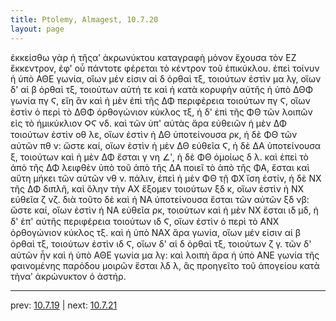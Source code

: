 ```yaml
---
title: Ptolemy, Almagest, 10.7.20
layout: page
---
```


ἐκκείσθω γὰρ ἡ τῆςαʹ ἀκρωνύκτου καταγραφὴ μόνον ἔχουσα τὸν ΕΖ ἔκκεντρον, ἐφ' οὗ πάντοτε φέρεται τὸ κέντρον τοῦ ἐπικύκλου. ἐπεὶ τοίνυν ἡ ὑπὸ ΑΘΕ γωνία, οἵων μέν εἰσιν αἱ δ ὀρθαὶ τξ, τοιούτων ἐστὶν μα λγ, οἵων δ' αἱ β ὀρθαὶ τξ, τοιούτων αὐτή τε καὶ ἡ κατὰ κορυφὴν αὐτῆς ἡ ὑπὸ ΔΘΦ γωνία πγ Ϛ, εἴη ἂν καὶ ἡ μὲν ἐπὶ τῆς ΔΦ περιφέρεια τοιούτων πγ Ϛ, οἵων ἐστὶν ὁ περὶ τὸ ΔΘΦ ὀρθογώνιον κύκλος τξ, ἡ δ' ἐπὶ τῆς ΦΘ τῶν λοιπῶν εἰς τὸ ἡμικύκλιον ϘϚ νδ. καὶ τῶν ὑπ' αὐτὰς ἄρα εὐθειῶν ἡ μὲν ΔΦ τοιούτων ἐστὶν οθ λε, οἵων ἐστὶν ἡ ΔΘ ὑποτείνουσα ρκ, ἡ δὲ ΦΘ τῶν αὐτῶν πθ ν: ὥστε καί, οἵων ἐστὶν ἡ μὲν ΔΘ εὐθεῖα Ϛ, ἡ δὲ ΔΑ ὑποτείνουσα ξ, τοιούτων καὶ ἡ μὲν ΔΦ ἔσται γ νη ∠ʹ, ἡ δὲ ΦΘ ὁμοίως δ λ. καὶ ἐπεὶ τὸ ἀπὸ τῆς ΔΦ λειφθὲν ὑπὸ τοῦ ἀπὸ τῆς ΔΑ ποιεῖ τὸ ἀπὸ τῆς ΦΑ, ἔσται καὶ αὕτη μήκει τῶν αὐτῶν νθ ν. πάλιν, ἐπεὶ ἡ μὲν ΦΘ τῇ ΦΧ ἴση ἐστίν, ἡ δὲ ΝΧ τῆς ΔΦ διπλῆ, καὶ ὅλην τὴν ΑΧ ἕξομεν τοιούτων ξδ κ, οἵων ἐστὶν ἡ ΝΧ εὐθεῖα ζ νζ. διὰ τοῦτο δὲ καὶ ἡ ΝΑ ὑποτείνουσα ἔσται τῶν αὐτῶν ξδ νβ: ὥστε καί, οἵων ἐστὶν ἡ ΝΑ εὐθεῖα ρκ, τοιούτων καὶ ἡ μὲν ΝΧ ἔσται ιδ μδ, ἡ δ' ἐπ' αὐτῆς περιφέρεια τοιούτων ιδ Ϛ, οἵων ἐστὶν ὁ περὶ τὸ ΑΝΧ ὀρθογώνιον κύκλος τξ. καὶ ἡ ὑπὸ ΝΑΧ ἄρα γωνία, οἵων μέν εἰσιν αἱ β ὀρθαὶ τξ, τοιούτων ἐστὶν ιδ Ϛ, οἵων δ' αἱ δ ὀρθαὶ τξ, τοιούτων ζ γ. τῶν δ' αὐτῶν ἦν καὶ ἡ ὑπὸ ΑΘΕ γωνία μα λγ: καὶ λοιπὴ ἄρα ἡ ὑπὸ ΑΝΕ γωνία τῆς φαινομένης παρόδου μοιρῶν ἔσται λδ λ, ἃς προηγεῖτο τοῦ ἀπογείου κατὰ τὴναʹ ἀκρώνυκτον ὁ ἀστήρ. 

---

prev: [10.7.19](../10.7.19/) | next: [10.7.21](../10.7.21/)


